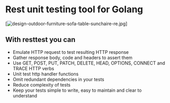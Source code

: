 Rest unit testing tool for Golang
=================================

[![design-outdoor-furniture-sofa-table-sunchaire-re.jpg](https://s26.postimg.org/d319nl1op/design-outdoor-furniture-sofa-table-sunchaire-re.jpg)]

## With resttest you can

* Emulate HTTP request to test resulting HTTP response
* Gather response body, code and headers to assert them
* Use GET, POST, PUT, PATCH, DELETE, HEAD, OPTIONS, CONNECT and TRACE HTTP verbs
* Unit test http handler functions
* Omit redundant dependencies in your tests
* Reduce complexity of tests
* Keep your tests simple to write, easy to maintain and clear to understand
